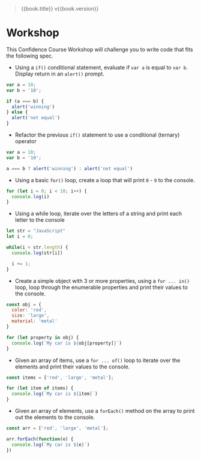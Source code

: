 > {{book.title}} v{{book.version}}

# Workshop

<!--
This is an example document for the purpose of standardizing workshop content.

Please create bullet points that will be the questions asked of the students, then follow that with an expected outcome. These answers are not shared with the students, but are there to ensure that whomever is leading the class with pre-written content understands the intent of the author.
-->

This Confidence Course Workshop will challenge you to write code that fits the following spec.

* Using a `if()` conditional statement, evaluate if `var a` is equal to `var b`. Display return in an `alert()` prompt.

```js
var a = 10;
var b = '10';

if (a === b) {
  alert('winning')
} else {
  alert('not equal')
}
```

* Refactor the previous `if()` statement to use a conditional (ternary) operator

```js
var a = 10;
var b = '10';

a === b ? alert('winning') : alert('not equal')
```

* Using a basic `for()` loop, create a loop that will print `0` - `9` to the console.

```js
for (let i = 0; i < 10; i++) {
  console.log(i)
}
```

* Using a while loop, iterate over the letters of a string and print each letter to the console

```js
let str = "JavaScript"
let i = 0;

while(i < str.length) {
  console.log(str[i])

  i += 1;
}
```

* Create a simple object with 3 or more properties, using a `for ... in()` loop, loop through the enumerable properties and print their values to the console.

```js
const obj = {
  color: 'red',
  size: 'large',
  material: 'metal'
}

for (let property in obj) {
  console.log(`My car is ${obj[property]}`)
}
```

* Given an array of items, use a `for ... of()` loop to iterate over the elements and print their values to the console.

```js
const items = ['red', 'large', 'metal'];

for (let item of items) {
  console.log(`My car is ${item}`)
}
```

* Given an array of elements, use a `forEach()` method on the array to print out the elements to the console.

```js
const arr = ['red', 'large', 'metal'];

arr.forEach(function(e) {
  console.log(`My car is ${e}`)
})
```
